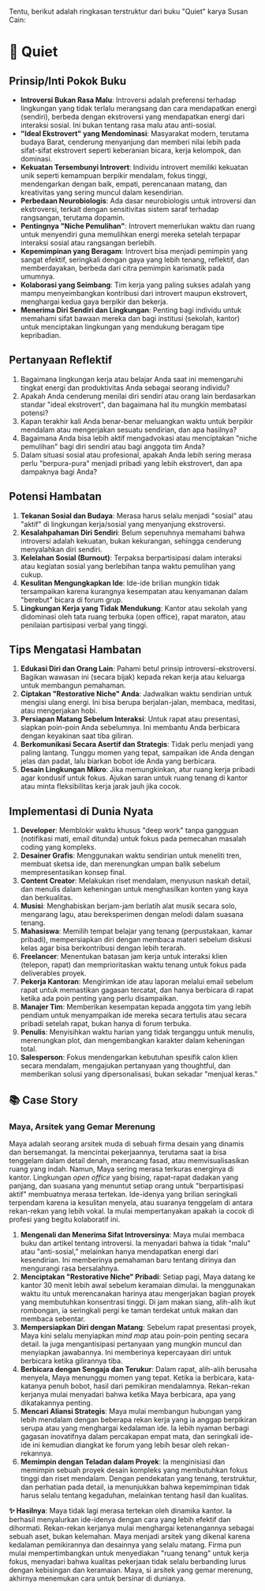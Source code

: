 Tentu, berikut adalah ringkasan terstruktur dari buku "Quiet" karya Susan Cain:

# 📖 Quiet

## Prinsip/Inti Pokok Buku
-   **Introversi Bukan Rasa Malu**: Introversi adalah preferensi terhadap lingkungan yang tidak terlalu merangsang dan cara mendapatkan energi (sendiri), berbeda dengan ekstroversi yang mendapatkan energi dari interaksi sosial. Ini bukan tentang rasa malu atau anti-sosial.
-   **"Ideal Ekstrovert" yang Mendominasi**: Masyarakat modern, terutama budaya Barat, cenderung menyanjung dan memberi nilai lebih pada sifat-sifat ekstrovert seperti keberanian bicara, kerja kelompok, dan dominasi.
-   **Kekuatan Tersembunyi Introvert**: Individu introvert memiliki kekuatan unik seperti kemampuan berpikir mendalam, fokus tinggi, mendengarkan dengan baik, empati, perencanaan matang, dan kreativitas yang sering muncul dalam kesendirian.
-   **Perbedaan Neurobiologis**: Ada dasar neurobiologis untuk introversi dan ekstroversi, terkait dengan sensitivitas sistem saraf terhadap rangsangan, terutama dopamin.
-   **Pentingnya "Niche Pemulihan"**: Introvert memerlukan waktu dan ruang untuk menyendiri guna memulihkan energi mereka setelah terpapar interaksi sosial atau rangsangan berlebih.
-   **Kepemimpinan yang Beragam**: Introvert bisa menjadi pemimpin yang sangat efektif, seringkali dengan gaya yang lebih tenang, reflektif, dan memberdayakan, berbeda dari citra pemimpin karismatik pada umumnya.
-   **Kolaborasi yang Seimbang**: Tim kerja yang paling sukses adalah yang mampu menyeimbangkan kontribusi dari introvert maupun ekstrovert, menghargai kedua gaya berpikir dan bekerja.
-   **Menerima Diri Sendiri dan Lingkungan**: Penting bagi individu untuk memahami sifat bawaan mereka dan bagi institusi (sekolah, kantor) untuk menciptakan lingkungan yang mendukung beragam tipe kepribadian.

## Pertanyaan Reflektif
1.  Bagaimana lingkungan kerja atau belajar Anda saat ini memengaruhi tingkat energi dan produktivitas Anda sebagai seorang individu?
2.  Apakah Anda cenderung menilai diri sendiri atau orang lain berdasarkan standar "ideal ekstrovert", dan bagaimana hal itu mungkin membatasi potensi?
3.  Kapan terakhir kali Anda benar-benar meluangkan waktu untuk berpikir mendalam atau mengerjakan sesuatu sendirian, dan apa hasilnya?
4.  Bagaimana Anda bisa lebih aktif mengadvokasi atau menciptakan "niche pemulihan" bagi diri sendiri atau bagi anggota tim Anda?
5.  Dalam situasi sosial atau profesional, apakah Anda lebih sering merasa perlu "berpura-pura" menjadi pribadi yang lebih ekstrovert, dan apa dampaknya bagi Anda?

## Potensi Hambatan
1.  **Tekanan Sosial dan Budaya**: Merasa harus selalu menjadi "sosial" atau "aktif" di lingkungan kerja/sosial yang menyanjung ekstroversi.
2.  **Kesalahpahaman Diri Sendiri**: Belum sepenuhnya memahami bahwa introversi adalah kekuatan, bukan kekurangan, sehingga cenderung menyalahkan diri sendiri.
3.  **Kelelahan Sosial (Burnout)**: Terpaksa berpartisipasi dalam interaksi atau kegiatan sosial yang berlebihan tanpa waktu pemulihan yang cukup.
4.  **Kesulitan Mengungkapkan Ide**: Ide-ide brilian mungkin tidak tersampaikan karena kurangnya kesempatan atau kenyamanan dalam "berebut" bicara di forum grup.
5.  **Lingkungan Kerja yang Tidak Mendukung**: Kantor atau sekolah yang didominasi oleh tata ruang terbuka (open office), rapat maraton, atau penilaian partisipasi verbal yang tinggi.

## Tips Mengatasi Hambatan
1.  **Edukasi Diri dan Orang Lain**: Pahami betul prinsip introversi-ekstroversi. Bagikan wawasan ini (secara bijak) kepada rekan kerja atau keluarga untuk membangun pemahaman.
2.  **Ciptakan "Restorative Niche" Anda**: Jadwalkan waktu sendirian untuk mengisi ulang energi. Ini bisa berupa berjalan-jalan, membaca, meditasi, atau mengerjakan hobi.
3.  **Persiapan Matang Sebelum Interaksi**: Untuk rapat atau presentasi, siapkan poin-poin Anda sebelumnya. Ini membantu Anda berbicara dengan keyakinan saat tiba giliran.
4.  **Berkomunikasi Secara Asertif dan Strategis**: Tidak perlu menjadi yang paling lantang. Tunggu momen yang tepat, sampaikan ide Anda dengan jelas dan padat, lalu biarkan bobot ide Anda yang berbicara.
5.  **Desain Lingkungan Mikro**: Jika memungkinkan, atur ruang kerja pribadi agar kondusif untuk fokus. Ajukan saran untuk ruang tenang di kantor atau minta fleksibilitas kerja jarak jauh jika cocok.

## Implementasi di Dunia Nyata
1.  **Developer**: Memblokir waktu khusus "deep work" tanpa gangguan (notifikasi mati, email ditunda) untuk fokus pada pemecahan masalah coding yang kompleks.
2.  **Desainer Grafis**: Menggunakan waktu sendirian untuk meneliti tren, membuat sketsa ide, dan merenungkan umpan balik sebelum mempresentasikan konsep final.
3.  **Content Creator**: Melakukan riset mendalam, menyusun naskah detail, dan menulis dalam keheningan untuk menghasilkan konten yang kaya dan berkualitas.
4.  **Musisi**: Menghabiskan berjam-jam berlatih alat musik secara solo, mengarang lagu, atau bereksperimen dengan melodi dalam suasana tenang.
5.  **Mahasiswa**: Memilih tempat belajar yang tenang (perpustakaan, kamar pribadi), mempersiapkan diri dengan membaca materi sebelum diskusi kelas agar bisa berkontribusi dengan lebih terarah.
6.  **Freelancer**: Menentukan batasan jam kerja untuk interaksi klien (telepon, rapat) dan memprioritaskan waktu tenang untuk fokus pada deliverables proyek.
7.  **Pekerja Kantoran**: Mengirimkan ide atau laporan melalui email sebelum rapat untuk memastikan gagasan tercatat, dan hanya berbicara di rapat ketika ada poin penting yang perlu disampaikan.
8.  **Manajer Tim**: Memberikan kesempatan kepada anggota tim yang lebih pendiam untuk menyampaikan ide mereka secara tertulis atau secara pribadi setelah rapat, bukan hanya di forum terbuka.
9.  **Penulis**: Menyisihkan waktu harian yang tidak terganggu untuk menulis, merenungkan plot, dan mengembangkan karakter dalam keheningan total.
10. **Salesperson**: Fokus mendengarkan kebutuhan spesifik calon klien secara mendalam, mengajukan pertanyaan yang thoughtful, dan memberikan solusi yang dipersonalisasi, bukan sekadar "menjual keras."

## 📚 Case Story

### Maya, Arsitek yang Gemar Merenung

Maya adalah seorang arsitek muda di sebuah firma desain yang dinamis dan bersemangat. Ia mencintai pekerjaannya, terutama saat ia bisa tenggelam dalam detail denah, merancang fasad, atau memvisualisasikan ruang yang indah. Namun, Maya sering merasa terkuras energinya di kantor. Lingkungan *open office* yang bising, rapat-rapat dadakan yang panjang, dan suasana yang menuntut setiap orang untuk "berpartisipasi aktif" membuatnya merasa tertekan. Ide-idenya yang brilian seringkali terpendam karena ia kesulitan menyela, atau suaranya tenggelam di antara rekan-rekan yang lebih vokal. Ia mulai mempertanyakan apakah ia cocok di profesi yang begitu kolaboratif ini.

1.  **Mengenali dan Menerima Sifat Introversinya**: Maya mulai membaca buku dan artikel tentang introversi. Ia menyadari bahwa ia tidak "malu" atau "anti-sosial," melainkan hanya mendapatkan energi dari kesendirian. Ini memberinya pemahaman baru tentang dirinya dan mengurangi rasa bersalahnya.
2.  **Menciptakan "Restorative Niche" Pribadi**: Setiap pagi, Maya datang ke kantor 30 menit lebih awal sebelum keramaian dimulai. Ia menggunakan waktu itu untuk merencanakan harinya atau mengerjakan bagian proyek yang membutuhkan konsentrasi tinggi. Di jam makan siang, alih-alih ikut rombongan, ia seringkali pergi ke taman terdekat untuk makan dan membaca sebentar.
3.  **Mempersiapkan Diri dengan Matang**: Sebelum rapat presentasi proyek, Maya kini selalu menyiapkan *mind map* atau poin-poin penting secara detail. Ia juga mengantisipasi pertanyaan yang mungkin muncul dan menyiapkan jawabannya. Ini memberinya kepercayaan diri untuk berbicara ketika gilirannya tiba.
4.  **Berbicara dengan Sengaja dan Terukur**: Dalam rapat, alih-alih berusaha menyela, Maya menunggu momen yang tepat. Ketika ia berbicara, kata-katanya penuh bobot, hasil dari pemikiran mendalamnya. Rekan-rekan kerjanya mulai menyadari bahwa ketika Maya berbicara, apa yang dikatakannya penting.
5.  **Mencari Aliansi Strategis**: Maya mulai membangun hubungan yang lebih mendalam dengan beberapa rekan kerja yang ia anggap berpikiran serupa atau yang menghargai kedalaman ide. Ia lebih nyaman berbagi gagasan inovatifnya dalam percakapan empat mata, dan seringkali ide-ide ini kemudian diangkat ke forum yang lebih besar oleh rekan-rekannya.
6.  **Memimpin dengan Teladan dalam Proyek**: Ia menginisiasi dan memimpin sebuah proyek desain kompleks yang membutuhkan fokus tinggi dan riset mendalam. Dengan pendekatan yang tenang, terstruktur, dan perhatian pada detail, ia menunjukkan bahwa kepemimpinan tidak harus selalu tentang kegaduhan, melainkan tentang hasil dan kualitas.

**✨ Hasilnya**: Maya tidak lagi merasa tertekan oleh dinamika kantor. Ia berhasil menyalurkan ide-idenya dengan cara yang lebih efektif dan dihormati. Rekan-rekan kerjanya mulai menghargai ketenangannya sebagai sebuah aset, bukan kelemahan. Maya menjadi arsitek yang dikenal karena kedalaman pemikirannya dan desainnya yang selalu matang. Firma pun mulai mempertimbangkan untuk menyediakan "ruang tenang" untuk kerja fokus, menyadari bahwa kualitas pekerjaan tidak selalu berbanding lurus dengan kebisingan dan keramaian. Maya, si arsitek yang gemar merenung, akhirnya menemukan cara untuk bersinar di dunianya.